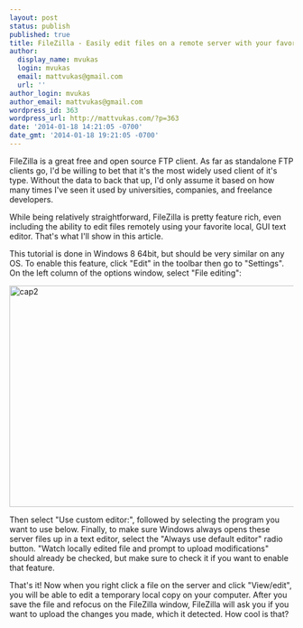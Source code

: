 ```yaml
---
layout: post
status: publish
published: true
title: FileZilla - Easily edit files on a remote server with your favorite local editor
author:
  display_name: mvukas
  login: mvukas
  email: mattvukas@gmail.com
  url: ''
author_login: mvukas
author_email: mattvukas@gmail.com
wordpress_id: 363
wordpress_url: http://mattvukas.com/?p=363
date: '2014-01-18 14:21:05 -0700'
date_gmt: '2014-01-18 19:21:05 -0700'
---
```

<p>FileZilla is a great free and open source FTP client. As far as standalone FTP clients go, I'd be willing to bet that it's the most widely used client of it's type. Without the data to back that up, I'd only assume it based on how many times I've seen it used by universities, companies, and freelance developers.</p>
<p>While being relatively straightforward, FileZilla is pretty feature rich, even including the ability to edit files remotely using your favorite local, GUI text editor. That's what I'll show in this article.</p>
<p><a id="more"></a><a id="more-363"></a></p>
<p>This tutorial is done in Windows 8 64bit, but should be very similar on any OS. To enable this feature, click "Edit" in the toolbar then go to "Settings". On the left column of the options window, select "File editing":</p>
<p><a href="http://mattvukas.com/wp-content/uploads/2014/01/cap2.png"><img class="aligncenter size-full wp-image-366" alt="cap2" src="http://mattvukas.com/wp-content/uploads/2014/01/cap2.png" width="607" height="392" /></a></p>
<p>Then select "Use custom editor:", followed by selecting the program you want to use below. Finally, to make sure Windows always opens these server files up in a text editor, select the "Always use default editor" radio button. "Watch locally edited file and prompt to upload modifications" should already be checked, but make sure to check it if you want to enable that feature.</p>
<p>That's it! Now when you right click a file on the server and click "View/edit", you will be able to edit a temporary local copy on your computer. After you save the file and refocus on the FileZilla window, FileZilla will ask you if you want to upload the changes you made, which it detected. How cool is that?</p>
